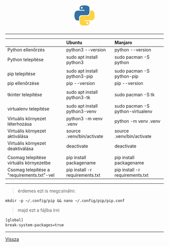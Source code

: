 <h1 align="center">
<img src="../.pictures/python.png" alt="python logo" width=64 />
</h1>

---

|     | Ubuntu | Manjaro |
| :-- | :----- | :------ |
| Python ellenőrzés | python3 --version | python --version |
| Python telepítése | sudo apt install python3 | sudo pacman -S python |
|  |  |  |
| pip telepítése | sudo apt install python3-pip | sudo pacman -S python-pip |
| pip ellenőrzése | pip --version | pip --version |
|  |  |  |
| tkinter telepítése | sudo apt install python3-tk | sudo pacman -S tk |
|  |  |  |
| virtualenv telepítése | sudo apt install python3-venv | sudo pacman -S python-virtualenv |
| Virtuális környezet léterhozása | python3 -m venv .venv | python -m venv .venv |
| Virtuális környezet aktiválása | source .venv/bin/activate | source .venv/bin/activate |
| Virtuális környezet deaktiválása | deactivate | deactivate |
|  |  |  |
| Csomag telepítése virtuális környezetbe | pip install packagename | pip install packagename |
| Csomag telepítése a "requirements.txt"-vel | pip install -r requirements.txt | pip install -r requirements.txt |

---

> érdemes ezt is megcsinálni:

```
mkdir -p ~/.config/pip && nano ~/.config/pip/pip.conf
```

> majd ezt a fájlba írni

```
[global]
break-system-packages=true
```

---

[Vissza](../README.md)
